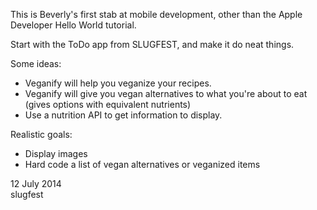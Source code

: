 This is Beverly's first stab at mobile development, other than the Apple Developer Hello World tutorial.  

Start with the ToDo app from SLUGFEST, and make it do neat things.  

Some ideas:  

* Veganify will help you veganize your recipes.  
* Veganify will give you vegan alternatives to what you're about to eat (gives options with equivalent nutrients)  
* Use a nutrition API to get information to display.  

Realistic goals:  

* Display images  
* Hard code a list of vegan alternatives or veganized items  

12 July 2014  
slugfest  